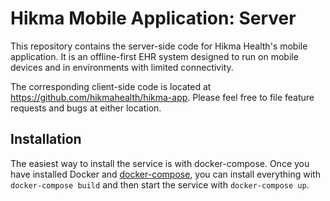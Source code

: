 Hikma Mobile Application: Server
===============================

This repository contains the server-side code for Hikma Health's mobile application. It is an offline-first EHR system
designed to run on mobile devices and in environments with limited connectivity.

The corresponding client-side code is located at https://github.com/hikmahealth/hikma-app. Please feel free to file 
feature requests and bugs at either location.


Installation
------------

The easiest way to install the service is with docker-compose. Once you have installed
Docker and [docker-compose](https://docs.docker.com/compose/install/), you can install
everything with `docker-compose build` and then start the service with
`docker-compose up`.
